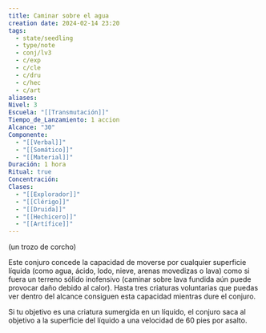 ```yaml
---
title: Caminar sobre el agua
creation date: 2024-02-14 23:20
tags:
  - state/seedling
  - type/note
  - conj/lv3
  - c/exp
  - c/cle
  - c/dru
  - c/hec
  - c/art
aliases: 
Nivel: 3
Escuela: "[[Transmutación]]"
Tiempo_de_Lanzamiento: 1 accion
Alcance: "30"
Componente:
  - "[[Verbal]]"
  - "[[Somático]]"
  - "[[Material]]"
Duración: 1 hora
Ritual: true
Concentración: 
Clases:
  - "[[Explorador]]"
  - "[[Clérigo]]"
  - "[[Druida]]"
  - "[[Hechicero]]"
  - "[[Artífice]]"
---
```

(un trozo de corcho)

Este conjuro concede la capacidad de moverse por cualquier superficie líquida (como agua, ácido, lodo, nieve, arenas movedizas o lava) como si fuera un terreno sólido inofensivo (caminar sobre lava fundida aún puede provocar daño debido al calor). Hasta tres criaturas voluntarias que puedas ver dentro del alcance consiguen esta capacidad mientras dure el conjuro.

Si tu objetivo es una criatura sumergida en un líquido, el conjuro saca al objetivo a la superficie del líquido a una velocidad de 60 pies por asalto.